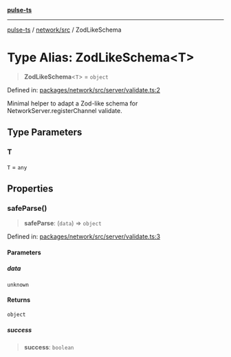 [**pulse-ts**](../../../README.md)

***

[pulse-ts](../../../README.md) / [network/src](../README.md) / ZodLikeSchema

# Type Alias: ZodLikeSchema\<T\>

> **ZodLikeSchema**\<`T`\> = `object`

Defined in: [packages/network/src/server/validate.ts:2](https://github.com/jlehett/pulse-ts/blob/b287bc18de1bbb78a8cc43f602a646e458610bc3/packages/network/src/server/validate.ts#L2)

Minimal helper to adapt a Zod-like schema for NetworkServer.registerChannel validate.

## Type Parameters

### T

`T` = `any`

## Properties

### safeParse()

> **safeParse**: (`data`) => `object`

Defined in: [packages/network/src/server/validate.ts:3](https://github.com/jlehett/pulse-ts/blob/b287bc18de1bbb78a8cc43f602a646e458610bc3/packages/network/src/server/validate.ts#L3)

#### Parameters

##### data

`unknown`

#### Returns

`object`

##### success

> **success**: `boolean`
